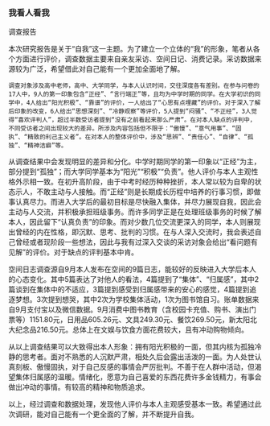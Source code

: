 ### 我看人看我
   
   
   调查报告
   
   本次研究报告是关于“自我”这一主题。为了建立一个立体的“我”的形象，笔者从各个方面进行评价，调查数据主要来自亲友采访、空间日记、消费记录。采访数据来源较为广泛，希望借此对自己能有一个更加全面地了解。
    
    
    调查对象涉及高中老师，高中、大学同学，与本人认识时间，交往深度各有差别。在参与问卷的17人中，9人的第一印象包含“正经”、“言行端正”等，且均为中学时期的同学。在大学初识的同学中，4人给出“阳光积极”、“靠谱”的评价，一人给出了“心思有点埋藏”的评价。对于深入了解后印象的改变，6人给出“思想深刻”、“冷静观察”等评价，5人提到“闷骚”、“不正经”，3人觉得“喜欢评判人”，超过半数受访者提到“没有之前看起来那么严肃”。在对本人缺点的评判中，不同受访者之间出现较大的差异。所涉及内容包括但不限于：“傲慢”、“意气用事”、“固执”、“精致的利己主义者”。在对本人的整体评价中，涉及“思辨”、“责任心”、“自律”、“孤独”、“精神洁癖”等。
   
   
   从调查结果中会发现明显的差异和分化。中学时期同学的第一印象以“正经”为主，部分提到“孤独”；而大学同学基本为“阳光”“积极”“负责”。他人评价与本人主观性格外示相一致。在初升高阶段，由于中考时经历种种挫折，本人常以较为自卑的状态示人，不敢主动与人接触。而“正经”则是长期成长历程中培养的行事习惯，即做事认真尽力。而进入大学后的最初目标是尽快融入集体，并尽力展现自我，因此会主动与人交流，并积极承担班级事务。而许多同学正是在处理班级事务的时候了解本人，因此留下“认真负责”的印象。而对少数几位交流更深入的同学，本人则展现出曾经的内在性格，即沉默、思考、批判的习惯。在与人深入交流时，我会表述自己曾经或者现阶段一些想法，因此与我有过深入交谈的采访对象会给出“看问题有见解”的评价。对于缺点的评判基本中肯。
   
   
   空间日志调查源自9月本人发布在空间的9篇日志，能较好的反映进入大学后本人的心态变化。其中5篇表达了对他人的看法，4篇提到了“集体”、“归属感”，其中2篇谈到在集体中的不适应，3篇提到感受到归属感带来的安心的感觉，4篇提到追逐梦想。3次提到想哭，其中2次为学校集体活动，1次为图书馆自习。账单数据来自9月支付宝以及微信数据。9月消费中图书教育（含校园卡充值、购书、演出门票等）1151.80元，日用品605.26元、文具249.30元、餐饮269.50元，新太阳北大纪念品216.50元。总体上在文娱与饮食方面花费较大，且有冲动购物倾向。
   
   
   从以上调查结果可以大致得出本人形象：拥有阳光积极的一面，但其内核为孤独冷静的思考者。面对不熟悉的人沉默严肃，相处久后会露出活泼的一面。为人处世认真刻板、傲慢固执，对于自己反感的事情会严厉批判。不善于在人群中活动，但渴望集体归属感的温暖。情绪化，愿意为自己喜爱的东西花费许多金钱精力，有事会做出冲动的事情。有较高的精神和物质追求。
   
   
   以上，经过调查和数据处理，发现他人评价与本人主观感受基本一致。希望通过此次调研，能对自己能有一个更全面的了解，并不断提升自我。


